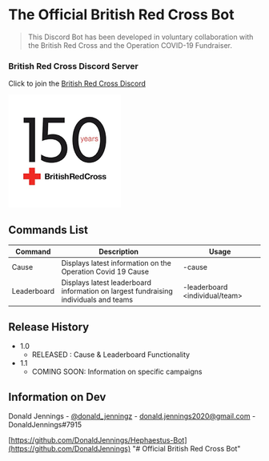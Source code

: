﻿# The Official British Red Cross Bot


> This Discord Bot has been developed in voluntary collaboration with the British Red Cross and the Operation COVID-19 Fundraiser. 

### British Red Cross Discord Server
Click to join the [British Red Cross Discord](https://discord.gg/yEK46uT)

![](images/logo.png)

## Commands List
| Command | Description | Usage |
| ------- | ----------- | ----- |
| Cause | Displays latest information on the Operation Covid 19 Cause | -cause |
| Leaderboard | Displays latest leaderboard information on largest fundraising individuals and teams | -leaderboard <individual/team> |

## Release History
* 1.0
  * RELEASED : Cause & Leaderboard Functionality
* 1.1
  * COMING SOON: Information on specific campaigns

## Information on Dev
Donald Jennings - [@donald_jenningz](https://twitter.com/donald_jenningz) - donald.jennings2020@gmail.com - DonaldJennings#7915

[https://github.com/DonaldJennings/Hephaestus-Bot](https://github.com/DonaldJennings)
"# Official British Red Cross Bot" 
